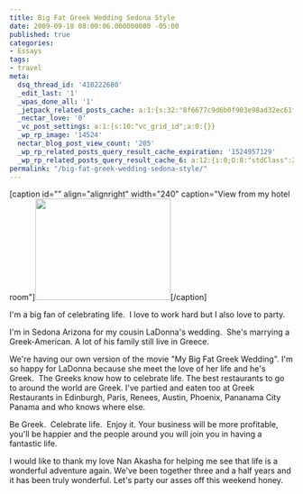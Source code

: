 ```yaml
---
title: Big Fat Greek Wedding Sedona Style
date: 2009-09-18 08:00:06.000000000 -05:00
published: true
categories:
- Essays
tags:
- travel
meta:
  dsq_thread_id: '410222680'
  _edit_last: '1'
  _wpas_done_all: '1'
  _jetpack_related_posts_cache: a:1:{s:32:"8f6677c9d6b0f903e98ad32ec61f8deb";a:2:{s:7:"expires";i:1499686061;s:7:"payload";a:3:{i:0;a:1:{s:2:"id";i:8352;}i:1;a:1:{s:2:"id";i:1250;}i:2;a:1:{s:2:"id";i:214;}}}}
  _nectar_love: '0'
  _vc_post_settings: a:1:{s:10:"vc_grid_id";a:0:{}}
  _wp_rp_image: '14524'
  nectar_blog_post_view_count: '205'
  _wp_rp_related_posts_query_result_cache_expiration: '1524957129'
  _wp_rp_related_posts_query_result_cache_6: a:12:{i:0;O:8:"stdClass":2:{s:7:"post_id";s:4:"4430";s:5:"score";s:17:"64.45128369603968";}i:1;O:8:"stdClass":2:{s:7:"post_id";s:4:"1766";s:5:"score";s:17:"57.14467712125715";}i:2;O:8:"stdClass":2:{s:7:"post_id";s:4:"4410";s:5:"score";s:18:"54.916201908226505";}i:3;O:8:"stdClass":2:{s:7:"post_id";s:3:"746";s:5:"score";s:17:"54.89960430230102";}i:4;O:8:"stdClass":2:{s:7:"post_id";s:4:"4413";s:5:"score";s:17:"53.68569096046254";}i:5;O:8:"stdClass":2:{s:7:"post_id";s:4:"4409";s:5:"score";s:17:"49.16605859350753";}i:6;O:8:"stdClass":2:{s:7:"post_id";s:4:"4406";s:5:"score";s:17:"46.99222609573401";}i:7;O:8:"stdClass":2:{s:7:"post_id";s:4:"4419";s:5:"score";s:17:"46.08350807102081";}i:8;O:8:"stdClass":2:{s:7:"post_id";s:4:"4411";s:5:"score";s:17:"45.13521922746264";}i:9;O:8:"stdClass":2:{s:7:"post_id";s:4:"4405";s:5:"score";s:17:"42.73016827483246";}i:10;O:8:"stdClass":2:{s:7:"post_id";s:4:"4417";s:5:"score";s:16:"41.6890589163344";}i:11;O:8:"stdClass":2:{s:7:"post_id";s:3:"788";s:5:"score";s:17:"39.60221719804794";}}
permalink: "/big-fat-greek-wedding-sedona-style/"
---
```

<p>[caption id="" align="alignright" width="240" caption="View from my hotel room"]<img title="Sedona Red Rocks" src="{{ site.baseurl }}/posts/2009/09/3931325239_4e38067484_m.jpg" alt="" width="240" height="180" />[/caption]</p>
<p>I'm a big fan of celebrating life.  I love to work hard but I also love to party.</p>
<p>I'm in Sedona Arizona for my cousin LaDonna's wedding.  She's marrying a Greek-American. A lot of his family still live in Greece.</p>
<p>We're having our own version of the movie "My Big Fat Greek Wedding". I'm so happy for LaDonna because she meet the love of her life and he's Greek.  The Greeks know how to celebrate life. The best restaurants to go to around the world are Greek. I've partied and eaten too at Greek Restaurants in Edinburgh, Paris, Renees, Austin, Phoenix, Pananama City Panama and who knows where else.</p>
<p>Be Greek.  Celebrate life.  Enjoy it. Your business will be more profitable, you'll be happier and the people around you will join you in having a fantastic life.</p>
<p>I would like to thank my love Nan Akasha for helping me see that life is a wonderful adventure again. We've been together three and a half years and it has been truly wonderful. Let's party our asses off this weekend honey.</p>

